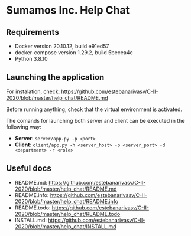 # Sumamos Inc. Help Chat

## Requirements
- Docker version 20.10.12, build e91ed57
- docker-compose version 1.29.2, build 5becea4c
- Python 3.8.10

## Launching the application

For instalation, check: https://github.com/estebanarivasv/C-II-2020/blob/master/help_chat/README.md

Before running anything, check that the virtual environment is activated. 

The comands for launching both server and client can be executed in the following way:
- <b>Server</b>: `server/app.py -p <port>`
- <b>Client</b>: `client/app.py -h <server_host> -p <server_port> -d <department> -r <role>`

## Useful docs
- README.md: https://github.com/estebanarivasv/C-II-2020/blob/master/help_chat/README.md
- README.info: https://github.com/estebanarivasv/C-II-2020/blob/master/help_chat/README.info
- README.todo: https://github.com/estebanarivasv/C-II-2020/blob/master/help_chat/README.todo
- INSTALL.md: https://github.com/estebanarivasv/C-II-2020/blob/master/help_chat/INSTALL.md